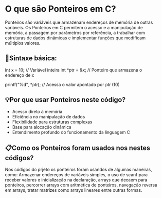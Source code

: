 # O que são Ponteiros em C?
Ponteiros são variáveis que armazenam endereços de memória de outras variáveis. Os Ponteiros em C permitem
o acesso e a manipulação de memória, a passagem por parâmetros por referência, a trabalhar com estruturas de
dados dinâmicas e implementar funções que modificam múltiplos valores.

## 🎯Sintaxe básica:
int x = 10;     // Variável inteira
int *ptr = &x;  // Ponteiro que armazena o endereço de x

printf("%d", *ptr);  // Acessa o valor apontado por ptr (10)

## 💡Por que usar Ponteiros neste código?
* Acesso direto à memória
* Eficiência no manipulação de dados
* Flexibilidade para estruturas complexas
* Base para alocação dinâmica
* Entendimento profundo do funcionamento da linguagem C

## 📋Como os Ponteiros foram usados nos nestes códigos?
Nos códigos do prjeto os ponteiros foram usandos de algumas maneiras, como: Armazenar endereços de variáveis simples,
o uso de scanf para receber valores e inicialização na declaração, arrays que decaem para ponteiros, percorrer arrays 
com aritmética de ponteiros, navegação reversa em arrays, tratar matrizes como arrays lineares entre outras formas.
